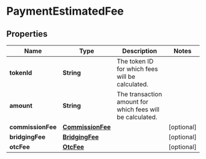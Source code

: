 

# PaymentEstimatedFee


## Properties

| Name | Type | Description | Notes |
|------------ | ------------- | ------------- | -------------|
|**tokenId** | **String** | The token ID for which fees will be calculated. |  |
|**amount** | **String** | The transaction amount for which fees will be calculated. |  |
|**commissionFee** | [**CommissionFee**](CommissionFee.md) |  |  [optional] |
|**bridgingFee** | [**BridgingFee**](BridgingFee.md) |  |  [optional] |
|**otcFee** | [**OtcFee**](OtcFee.md) |  |  [optional] |



